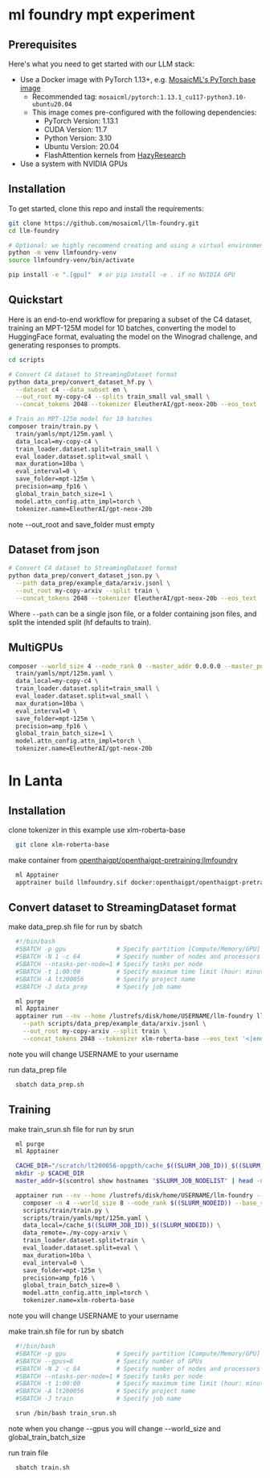 # ml foundry mpt experiment

## Prerequisites
Here's what you need to get started with our LLM stack:
* Use a Docker image with PyTorch 1.13+, e.g. [MosaicML's PyTorch base image](https://hub.docker.com/r/mosaicml/pytorch/tags)
   * Recommended tag: `mosaicml/pytorch:1.13.1_cu117-python3.10-ubuntu20.04`
   * This image comes pre-configured with the following dependencies:
      * PyTorch Version: 1.13.1
      * CUDA Version: 11.7
      * Python Version: 3.10
      * Ubuntu Version: 20.04
      * FlashAttention kernels from [HazyResearch](https://github.com/HazyResearch/flash-attention)
* Use a system with NVIDIA GPUs

## Installation

To get started, clone this repo and install the requirements:

<!--pytest.mark.skip-->
```bash
git clone https://github.com/mosaicml/llm-foundry.git
cd llm-foundry

# Optional: we highly recommend creating and using a virtual environment
python -m venv llmfoundry-venv
source llmfoundry-venv/bin/activate

pip install -e ".[gpu]"  # or pip install -e . if no NVIDIA GPU
```

## Quickstart

Here is an end-to-end workflow for preparing a subset of the C4 dataset, training an MPT-125M model for 10 batches,
converting the model to HuggingFace format, evaluating the model on the Winograd challenge, and generating responses to prompts.

```bash
cd scripts

# Convert C4 dataset to StreamingDataset format
python data_prep/convert_dataset_hf.py \
  --dataset c4 --data_subset en \
  --out_root my-copy-c4 --splits train_small val_small \
  --concat_tokens 2048 --tokenizer EleutherAI/gpt-neox-20b --eos_text '<|endoftext|>'

# Train an MPT-125m model for 10 batches
composer train/train.py \
  train/yamls/mpt/125m.yaml \
  data_local=my-copy-c4 \
  train_loader.dataset.split=train_small \
  eval_loader.dataset.split=val_small \
  max_duration=10ba \
  eval_interval=0 \
  save_folder=mpt-125m \
  precision=amp_fp16 \
  global_train_batch_size=1 \
  model.attn_config.attn_impl=torch \
  tokenizer.name=EleutherAI/gpt-neox-20b
``` 

note --out_root and save_folder must empty

## Dataset from json

```bash
# Convert C4 dataset to StreamingDataset format
python data_prep/convert_dataset_json.py \
  --path data_prep/example_data/arxiv.jsonl \
  --out_root my-copy-arxiv --split train \
  --concat_tokens 2048 --tokenizer EleutherAI/gpt-neox-20b --eos_text '<|endoftext|>'
```

Where `--path` can be a single json file, or a folder containing json files, and split the intended split (hf defaults to train).

## MultiGPUs

```bash
composer --world_size 4 --node_rank 0 --master_addr 0.0.0.0 --master_port 7501 train/train.py \
  train/yamls/mpt/125m.yaml \
  data_local=my-copy-c4 \
  train_loader.dataset.split=train_small \
  eval_loader.dataset.split=val_small \
  max_duration=10ba \
  eval_interval=0 \
  save_folder=mpt-125m \
  precision=amp_fp16 \
  global_train_batch_size=1 \
  model.attn_config.attn_impl=torch \
  tokenizer.name=EleutherAI/gpt-neox-20b
```

# In Lanta

## Installation

clone tokenizer in this example use xlm-roberta-base

```bash
  git clone xlm-roberta-base
```

make container from [openthaigpt/openthaigpt-pretraining:llmfoundry](https://hub.docker.com/layers/openthaigpt/openthaigpt-pretraining/llmfoundry/images/sha256-3d56b25d90f75977cc84e34ef12a12f3a5c557c941644e8a0edb9b07bca2fb95?context=repo)

```bash
  ml Apptainer
  apptrainer build llmfoundry.sif docker:openthaigpt/openthaigpt-pretraining:llmfoundry
```

## Convert dataset to StreamingDataset format

make data_prep.sh file for run by sbatch

```data_prep.sh
  #!/bin/bash
  #SBATCH -p gpu              # Specify partition [Compute/Memory/GPU]
  #SBATCH -N 1 -c 64          # Specify number of nodes and processors per task
  #SBATCH --ntasks-per-node=1 # Specify tasks per node
  #SBATCH -t 1:00:00          # Specify maximum time limit (hour: minute: second)
  #SBATCH -A lt200056         # Specify project name
  #SBATCH -J data_prep        # Specify job name

  ml purge
  ml Apptainer
  apptainer run --nv --home /lustrefs/disk/home/USERNAME/llm-foundry llmfoundry.sif python3 scripts/data_prep/convert_dataset_json.py \
    --path scripts/data_prep/example_data/arxiv.jsonl \
    --out_root my-copy-arxiv --split train \
    --concat_tokens 2048 --tokenizer xlm-roberta-base --eos_text '<|endoftext|>'
```

note you will change USERNAME to your username

run data_prep file

```bash
  sbatch data_prep.sh
```

## Training

make train_srun.sh file for run by srun

```train_srun.sh
  ml purge
  ml Apptainer

  CACHE_DIR="/scratch/lt200056-opgpth/cache_$((SLURM_JOB_ID))_$((SLURM_NODEID))"
  mkdir -p $CACHE_DIR
  master_addr=$(scontrol show hostnames "$SLURM_JOB_NODELIST" | head -n 1)

  apptainer run --nv --home /lustrefs/disk/home/USERNAME/llm-foundry --bind /scratch/lt200056-opgpth/cache_$((SLURM_JOB_ID))_$((SLURM_NODEID)):/cache_$((SLURM_JOB_ID))_$((SLURM_NODEID)) llmfoundry.sif \
    composer -n 4 --world_size 8 --node_rank $((SLURM_NODEID)) --base_rank  $((SLURM_NODEID * 4)) --master_addr $master_addr --master_port 7501 \
    scripts/train/train.py \
    scripts/train/yamls/mpt/125m.yaml \
    data_local=/cache_$((SLURM_JOB_ID))_$((SLURM_NODEID)) \
    data_remote=./my-copy-arxiv \
    train_loader.dataset.split=train \
    eval_loader.dataset.split=eval \
    max_duration=10ba \
    eval_interval=0 \
    save_folder=mpt-125m \
    precision=amp_fp16 \
    global_train_batch_size=8 \
    model.attn_config.attn_impl=torch \
    tokenizer.name=xlm-roberta-base
```

note you will change USERNAME to your username

make train.sh file for run by sbatch

```train.sh
  #!/bin/bash
  #SBATCH -p gpu              # Specify partition [Compute/Memory/GPU]
  #SBATCH --gpus=8            # Specify number of GPUs
  #SBATCH -N 2 -c 64          # Specify number of nodes and processors per task
  #SBATCH --ntasks-per-node=1 # Specify tasks per node
  #SBATCH -t 1:00:00          # Specify maximum time limit (hour: minute: second)
  #SBATCH -A lt200056         # Specify project name
  #SBATCH -J train            # Specify job name

  srun /bin/bash train_srun.sh
```

note when you change --gpus you will change --world_size and global_train_batch_size

run train file

```bash
  sbatch train.sh
```